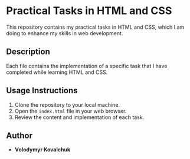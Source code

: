 # Practical Tasks in HTML and CSS

This repository contains my practical tasks in HTML and CSS, which I am doing to enhance my skills in web development.

## Description

Each file contains the implementation of a specific task that I have completed while learning HTML and CSS.

## Usage Instructions

1. Clone the repository to your local machine.
2. Open the `index.html` file in your web browser.
3. Review the content and implementation of each task.

## Author

- **Volodymyr Kovalchuk**
